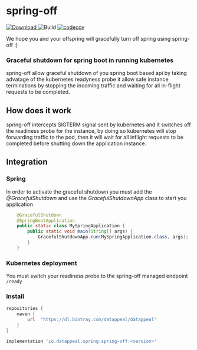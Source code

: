 # spring-off

[![Download](https://api.bintray.com/packages/datappeal/datappeal/spring-off/images/download.svg) ](https://bintray.com/datappeal/datappeal/spring-off/_latestVersion)
![Build](https://github.com/The-Data-Appeal-Company/spring-off/workflows/Build/badge.svg)
[![codecov](https://codecov.io/gh/The-Data-Appeal-Company/spring-off/branch/master/graph/badge.svg)](https://codecov.io/gh/The-Data-Appeal-Company/spring-off)


We hope you and your offspring will gracefully turn off spring using spring-off :)


### Graceful shutdown for spring boot in running kubernetes

spring-off allow graceful shutdown of you spring boot based api by taking advatage 
of the kubernetes readyness probe it allow safe instance terminations by stopping 
the incoming traffic and waiting for all in-flight requests to be completed.


## How does it work 

spring-off intercepts SIGTERM signal sent by kubernetes and it switches off the readiness probe for the instance, 
by doing so kubernetes will stop forwarding traffic to the pod, then it will wait for all inflight requests to be 
completed before shutting down the application instance.  

## Integration

### Spring 

In order to activate the graceful shutdown you must add the *@GracefulShutdown* and use the *GracefulShutdownApp* class to start you application 

```java
    @GracefulShutdown
    @SpringBootApplication
    public static class MySpringApplication {
        public static void main(String[] args) {
            GracefulShutdownApp.run(MySpringApplication.class, args);
        }
    }
``` 

### Kubernetes deployment 

You must switch your readiness probe to the spring-off managed endpoint `/ready`


### Install

```groovy
repositories {
    maven {
        url  "https://dl.bintray.com/datappeal/datappeal" 
    }
} 

implementation 'io.datappeal.spring:spring-off:<version>'
```


